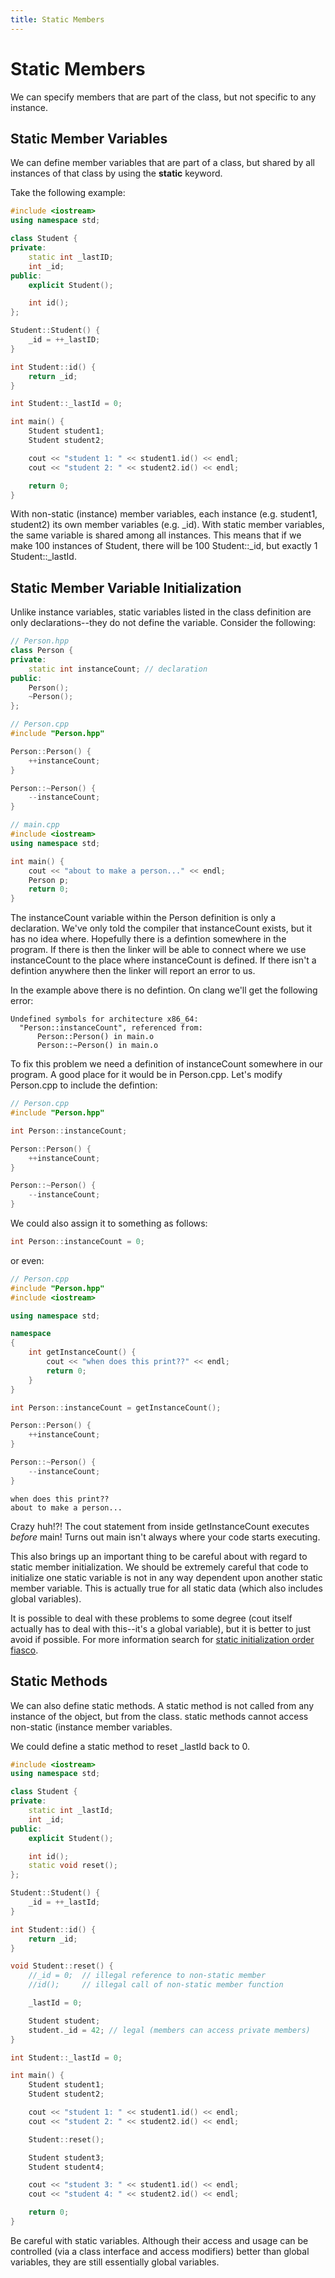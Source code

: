 ```yaml
---
title: Static Members
---
```

# Static Members

We can specify members that are part of the class, but not specific to any instance.

## Static Member Variables

We can define member variables that are part of a class, but shared by all instances of that class by using the **static** keyword.

Take the following example:

```c++
#include <iostream>
using namespace std;

class Student {
private:
	static int _lastID;
	int _id;
public:
	explicit Student();

	int id();
};

Student::Student() {
	_id = ++_lastID;
}

int Student::id() {
	return _id;
}

int Student::_lastId = 0;

int main() {
	Student student1;
	Student student2;

	cout << "student 1: " << student1.id() << endl;
	cout << "student 2: " << student2.id() << endl;

	return 0;
}
```

With non-static (instance) member variables, each instance (e.g. student1, student2) its own member variables (e.g. _id).  With static member variables, the same variable is shared among all instances.  This means that if we make 100 instances of Student, there will be 100 Student::_id, but exactly 1 Student::_lastId.

## Static Member Variable Initialization

Unlike instance variables, static variables listed in the class definition are only declarations--they do not define the variable.  Consider the following:

```c++
// Person.hpp
class Person {
private:
    static int instanceCount; // declaration
public:
    Person();
    ~Person();
};
```

```c++
// Person.cpp
#include "Person.hpp"

Person::Person() {
    ++instanceCount;
}

Person::~Person() {
    --instanceCount;
}
```

```c++
// main.cpp
#include <iostream>
using namespace std;

int main() {
	cout << "about to make a person..." << endl;
    Person p;
    return 0;
}
```

The instanceCount variable within the Person definition is only a declaration.  We've only told the compiler that instanceCount exists, but it has no idea where.  Hopefully there is a defintion somewhere in the program.  If there is then the linker will be able to connect where we use instanceCount to the place where instanceCount is defined.  If there isn't a defintion anywhere then the linker will report an error to us.

In the example above there is no defintion.  On clang we'll get the following error:

```
Undefined symbols for architecture x86_64:
  "Person::instanceCount", referenced from:
      Person::Person() in main.o
      Person::~Person() in main.o
```

To fix this problem we need a definition of instanceCount somewhere in our program.  A good place for it would be in Person.cpp.  Let's modify Person.cpp to include the defintion:

```c++
// Person.cpp
#include "Person.hpp"

int Person::instanceCount;

Person::Person() {
    ++instanceCount;
}

Person::~Person() {
    --instanceCount;
}
```

We could also assign it to something as follows:

```c++
int Person::instanceCount = 0;
```

or even:

```c++
// Person.cpp
#include "Person.hpp"
#include <iostream>

using namespace std;

namespace
{
	int getInstanceCount() {
		cout << "when does this print??" << endl;
		return 0;
	}
}

int Person::instanceCount = getInstanceCount();

Person::Person() {
    ++instanceCount;
}

Person::~Person() {
    --instanceCount;
}
```

```
when does this print??
about to make a person...
```

Crazy huh!?!  The cout statement from inside getInstanceCount executes *before* main!  Turns out main isn't always where your code starts executing.

This also brings up an important thing to be careful about with regard to static member initialization.  We should be extremely careful that code to initialize one static variable is not in any way dependent upon another static member variable.  This is actually true for all static data (which also includes global variables).

It is possible to deal with these problems to some degree (cout itself actually has to deal with this--it's a global variable), but it is better to just avoid if possible.  For more information search for [static initialization order fiasco](https://www.google.com/webhp?q=static%20initialization%20order%20fiasco).

## Static Methods

We can also define static methods.  A static method is not called from any instance of the object, but from the class.  static methods cannot access non-static (instance member variables.

We could define a static method to reset _lastId back to 0.

```c++
#include <iostream>
using namespace std;

class Student {
private:
	static int _lastId;
	int _id;
public:
	explicit Student();

	int id();
	static void reset();
};

Student::Student() {
	_id = ++_lastId;
}

int Student::id() {
	return _id;
}

void Student::reset() {
	//_id = 0;  // illegal reference to non-static member
	//id();     // illegal call of non-static member function

	_lastId = 0;

	Student student;
	student._id = 42; // legal (members can access private members)
}

int Student::_lastId = 0;

int main() {
	Student student1;
	Student student2;

	cout << "student 1: " << student1.id() << endl;
	cout << "student 2: " << student2.id() << endl;

	Student::reset();

	Student student3;
	Student student4;

	cout << "student 3: " << student1.id() << endl;
	cout << "student 4: " << student2.id() << endl;

	return 0;
}
```

Be careful with static variables.  Although their access and usage can be controlled (via a class interface and access modifiers) better than global variables, they are still essentially global variables.